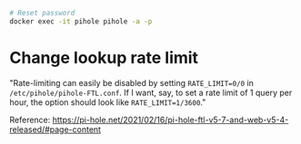 ```bash
# Reset password
docker exec -it pihole pihole -a -p
```

# Change lookup rate limit

"Rate-limiting can easily be disabled by setting `RATE_LIMIT=0/0` in `/etc/pihole/pihole-FTL.conf`. If I want, say, to set a rate limit of 1 query per hour, the option should look like `RATE_LIMIT=1/3600`."

Reference: https://pi-hole.net/2021/02/16/pi-hole-ftl-v5-7-and-web-v5-4-released/#page-content
